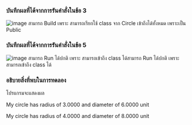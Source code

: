 ### บันทึกผลที่ได้จากการรันคำสั่งในข้อ 3
![image](https://github.com/VisawaPRO/03376836-OOP-2566-Lab-07/assets/144195555/0d35e744-e569-4144-9fbe-babd2d21fb35)
สามารถ Build เพราะ สามารถเรียกใช้ class จาก Circle เข้าถึงได้ทั้งหมด เพราะเป็น Public
### บันทึกผลที่ได้จากการรันคำสั่งในข้อ 5
![image](https://github.com/VisawaPRO/03376836-OOP-2566-Lab-07/assets/144195555/ccd43ef1-7cdd-4b86-a5c7-bb4b81d77e9a)
สามารถ Run ได้ปกติ เพราะ สามารถเข้าถึง class ได้สามารถ Run ได้ปกติ เพราะ สามารถเข้าถึง class ได้
### อธิบายสิ่งที่พบในการทดลอง
โปรแกรมจะแสดงผล

My circle has radius of 3.0000 and diameter of 6.0000 unit

My circle has radius of 4.0000 and diameter of 8.0000 unit


